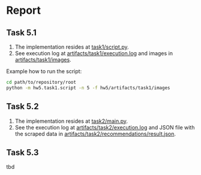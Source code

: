 # Report

## Task 5.1

1. The implementation resides at [task1/script.py](./task1/script.py).
2. See execution log at [artifacts/task1/execution.log](./artifacts/task1/execution.log) and images in [artifacts/task1/images](./artifacts/task1/images).

Example how to run the script:
```bash
cd path/to/repository/root
python -m hw5.task1.script -n 5 -f hw5/artifacts/task1/images
```



## Task 5.2

1. The implementation resides at [task2/main.py](task2/main.py).
2. See the execution log at [artifacts/task2/execution.log](artifacts/task2/execution.log) and JSON file with the scraped data in [artifacts/task2/recommendations/result.json](artifacts/task2/recommendations/result.json).

## Task 5.3

tbd